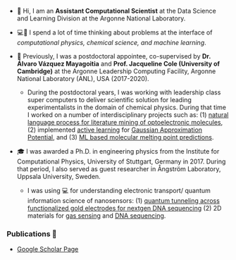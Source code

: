 - 👋 Hi, I am an **Assistant Computational Scientist** at the Data Science and Learning Division at the Argonne National Laboratory.

- :computer::thinking: I spend a lot of time thinking about problems at the interface of *computational physics, chemical science, and machine learning*.

- 🌱 Previously, I was a postdoctoral appointee, co-supervised by **Dr. Álvaro Vázquez Mayagoitia** and **Prof. Jacqueline Cole (University of Cambridge)** at the Argonne Leadership Computing Facility, Argonne National Laboratory (ANL), USA (2017-2020).
  -  During the postdoctoral years, I was working with leadership class super computers to deliver scientific solution for leading experimentalists in the domain of chemical physics. During that time I worked on a number of  interdisciplinary projects such as: (1) [natural language process for literature mining of optoelectronic molecules](https://www.nature.com/articles/s41597-019-0306-0), (2) implemented [active learning](https://github.com/pythonpanda2/psik-workshop-AL-GAP) for [Gaussian Approximation Potential](https://www.nature.com/articles/s41524-020-00367-7), and (3) [ML based molecular melting point predictions](https://iopscience.iop.org/article/10.1088/2632-2153/ab8aa3/meta).

- :mortar_board: I was awarded a Ph.D. in engineering physics from the Institute for Computational Physics, University of Stuttgart, Germany in 2017. During that period, I 
also served as guest researcher in Ångström Laboratory, Uppsala University, Sweden. 
  - I was using :computer: for understanding electronic transport/ quantum information science of nanosensors: (1) [quantum 
tunneling across functionalized gold electrodes for nextgen DNA sequencing](https://pubs.rsc.org/en/content/articlehtml/2016/nr/c6nr00500d) (2) 2D materials for [gas sensing](https://pubs.rsc.org/en/content/articlelanding/2019/ta/c9ta00674e/unauth) and [DNA sequencing](https://pubs.rsc.org/en/content/articlehtml/2020/nr/d0nr04363j). 

### Publications 📜
- [Google Scholar Page](https://scholar.google.com/citations?user=NLboWmcAAAAJ&hl=en)
